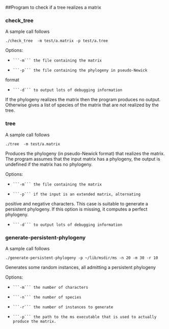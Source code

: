 ##Program to check if a tree realizes a matrix

### check_tree

A sample call follows

```./check_tree  -m test/a.matrix -p test/a.tree```

Options:


*     ```-m``` the file containing the matrix
*     ```-p``` the file containing the phylogeny in pseudo-Newick
format
*     ```-d``` to output lots of debugging information

If the phylogeny realizes the matrix then the program produces no
output. Otherwise gives a list of species of the matrix that are not
realized by the tree.

### tree

A sample call follows

```./tree  -m test/a.matrix```

Produces the phylogeny (in pseudo-Newick format) that realizes the
matrix. The program assumes that the input matrix has a phylogeny, the
output is undefined if the matrix has no phylogeny.

Options:


*     ```-m``` the file containing the matrix
*     ```-p``` if the input is an extended matrix, alternating
positive and negative characters. This case is suitable to generate a
persistent phylogeny. If this option is missing, it computes a perfect phylogeny.
*     ```-d``` to output lots of debugging information


### generate-persistent-phylogeny

A sample call follows

```./generate-persistent-phylogeny -p ~/lib/msdir/ms -n 20 -m 30 -r 10```

Generates some random instances, all admitting a persistent phylogeny

Options:
*     ```-m``` the number of characters
*     ```-n``` the number of species
*     ```-r``` the number of instances to generate
*     ```-p``` the path to the ms executable that is used to actually
      produce the matrix.
